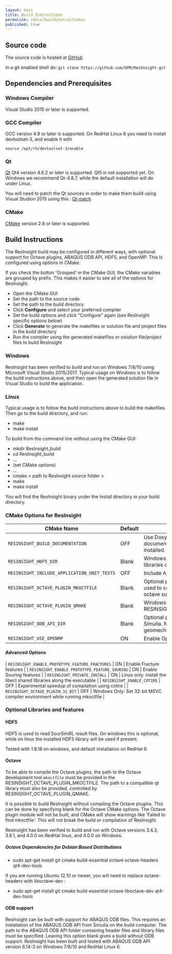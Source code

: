 ```yaml
---
layout: docs
title: Build Instructions
permalink: /docs/buildinstructions/
published: true
---
```


## Source code
The source code is hosted at [GitHub](https://github.com/opm/resinsight)

In a git enabled shell do: `git clone https://github.com/OPM/ResInsight.git`

## Dependencies and Prerequisites

### Windows Compiler

Visual Studio 2015 or later is supported.

### GCC Compiler

GCC version 4.9 or later is supported. On RedHat Linux 6 you need to install devtoolset-3, and enable it with 
    
    source /opt/rh/devtoolset-3/enable

### Qt

[Qt](http://download.qt.io/archive/qt/) Qt4 version 4.6.2 or later is supported. Qt5 is not supported yet.
On Windows we recommend Qt-4.8.7, while the default installation will do under Linux. 

You will need to patch the Qt sources in order to make them build using Visual Studion 2015 using this : 
[Qt-patch](https://github.com/appleseedhq/appleseed/wiki/Making-Qt-4.8.7-compile-with-Visual-Studio-2015) 

### CMake
[CMake](https://cmake.org/download/) version 2.8 or later is supported.

## Build Instructions
The ResInsight build may be configured in different ways, with optional support for Octave plugins, 
ABAQUS ODB API, HDF5, and OpenMP. This is configured using options in CMake.

If you check the button 'Grouped' in the CMake GUI, the CMake variables are grouped by prefix. 
This makes it easier to see all of the options for ResInsight.

- Open the CMake GUI
- Set the path to the source code
- Set the path to the build directory
- Click **Configure** and select your preferred compiler
- Set the build options and click "Configure" again (see ResInsight specific options below)
- Click **Generate** to generate the makefiles or solution file and project files in the build directory
- Run the compiler using the generated makefiles or solution file/project files to build ResInsight

### Windows
ResInsight has been verified to build and run on Windows 7/8/10 using Microsoft Visual Studio 2015/2017. 
Typical usage on Windows is to follow the build instructions above, and then open the generated 
solution file in Visual Studio to build the application.


### Linux

Typical usage is to follow the build instructions above to build the makefiles. Then go to the build directory, and run:

- make
- make install

To build from the command line without using the CMake GUI:

- mkdir ResInsight_build
- cd ResInsight_build
- ...
- (set CMake options)
- ...
- cmake < path to ResInsight source folder >
- make
- make install

You will find the ResInsight binary under the Install directory in your build directory.

### CMake Options for ResInsight

| CMake Name                                        | Default | Description                                                           |
|---------------------------------------------------|---------|-----------------------------------------------------------------------|
| `RESINSIGHT_BUILD_DOCUMENTATION`                  | OFF     | Use Doxygen to create the HTML based API documentation. Doxygen must be properly installed. |
| `RESINSIGHT_HDF5_DIR`                             | Blank   | Windows Only: Optional path to HDF5 libraries on Windows |
| `RESINSIGHT_INCLUDE_APPLICATION_UNIT_TESTS`       | OFF     | Include Application Code Unit Tests |
| `RESINSIGHT_OCTAVE_PLUGIN_MKOCTFILE`  			| Blank   | Optional path to the Octave tool mkoctfile used to compile Octave plugins. Needed for octave support |
| `RESINSIGHT_OCTAVE_PLUGIN_QMAKE`                  | Blank   | Windows Only: Set this equal to RESINSIGHT_OCTAVE_PLUGIN_MKOCTFILE |
| `RESINSIGHT_ODB_API_DIR`                          | Blank   | Optional path to the ABAQUS ODB API from Simulia. Needed for support of geomechanical models |
| `RESINSIGHT_USE_OPENMP`                           | ON      | Enable OpenMP parallellization in the code |

#### Advanced Options

| `RESINSIGHT_ENABLE_PROTOTYPE_FEATURE_FRACTURES`   | ON     | Enable Fracture features |
| `RESINSIGHT_ENABLE_PROTOTYPE_FEATURE_SOURING`     | ON     | Enable Souring features |
| `RESINSIGHT_PRIVATE_INSTALL`                      | ON      | Linux only: Install the libecl shared libraries along the executable |
| `RESINSIGHT_ENABLE_COTIRE`                        | OFF     | Experimental speedup of compilation using cotire |
| `RESINSIGHT_OCTAVE_PLUGIN_32_BIT`                 | OFF     | Windows Only: Set 32-bit MSVC compiler environment while running mkoctfile |

### Optional Libraries and features

#### HDF5

HDF5 is used to read SourSimRL result files. On windows this is optional, while on linux the installed HDF5 library will be used if present.

Tested with 1.8.18 on windows, and default installation on RedHat 6.

#### Octave

To be able to compile the Octave plugins, the path to the Octave development tool _`mkoctfile`_ must be provided in the RESINSIGHT_OCTAVE_PLUGIN_MKOCTFILE.
The path to a compatible qt library must also be provided, controlled by RESINSIGHT_OCTAVE_PLUGIN_QMAKE.

It is possible to build ResInsight without compiling the Octave plugins. This can be done by specifying blank for 
the Octave CMake options. The Octave plugin module will not be built, and CMake will show warnings like 'Failed to find mkoctfile'. 
This will not break the build or compilation of ResInsight.

ResInsight has been verified to build and run with Octave versions 3.4.3, 3.8.1, and 4.0.0 on RedHat linux, and 4.0.0 on Windows.

##### Octave Dependencies for Debian Based Distributions

- sudo apt-get install git cmake build-essential octave octave-headers qt4-dev-tools

If you are running Ubuntu 12.10 or newer, you will need to replace octave-headers with liboctave-dev :

- sudo apt-get install git cmake build-essential octave liboctave-dev qt4-dev-tools

#### ODB support

ResInsight can be built with support for ABAQUS ODB files. This requires an installation of the ABAQUS ODB API 
from Simulia on the build computer. The path to the ABAQUS ODB API folder containing header files and library 
files must be specified. Leaving this option blank gives a build without ODB support. 
ResInsight has been built and tested with ABAQUS ODB API version 6.14-3 on Windows 7/8/10 and RedHat Linux 6.
